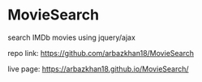 # MovieSearch
search IMDb movies using jquery/ajax
 
repo link:  https://github.com/arbazkhan18/MovieSearch

live page:  https://arbazkhan18.github.io/MovieSearch/
